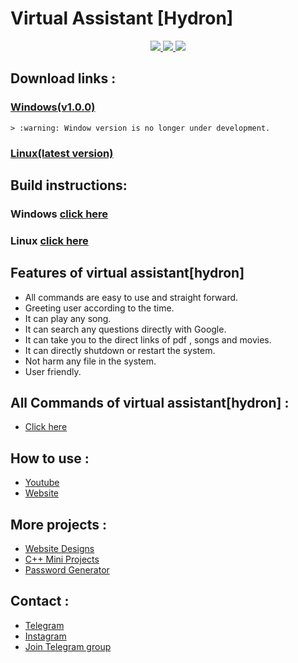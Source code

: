 # Virtual Assistant [Hydron]

<p align="center">
  <a href="https://github.com/vishal2376/virtual-assistant/issues">
    <img src="https://img.shields.io/github/issues/vishal2376/virtual-assistant"/> 
  </a>
  <a href="https://github.com/vishal2376/virtual-assistant/stargazers">
    <img src="https://img.shields.io/github/stars/vishal2376/virtual-assistant"/> 
  </a>
    <a href="https://github.com/vishal2376/virtual-assistant/blob/master/LICENSE">
    <img src="https://img.shields.io/github/license/vishal2376/virtual-assistant"/> 
  </a>
</p>

## Download links : 

### [Windows(v1.0.0)](https://github.com/vishal2376/virtual-assistant/releases/tag/v1.0.0)
    > :warning: Window version is no longer under development. 

### [Linux(latest version)](https://github.com/vishal2376/virtual-assistant/releases)

## Build instructions:
  
### Windows [click here](https://github.com/vishal2376/virtual-assistant/tree/master/Windows)

### Linux [click here](https://github.com/vishal2376/virtual-assistant/tree/master/Linux)
  
## Features of virtual assistant[hydron]
 - All commands are easy to use and straight forward.
 - Greeting user according to the time.
 - It can play any song.
 - It can search any questions directly with Google.
 - It can take you to the direct links of pdf , songs and movies.
 - It can directly shutdown or restart the system.
 - Not harm any file in the system.
 - User friendly. 

## All Commands of virtual assistant[hydron] :
 - [Click here](https://codervishal.wordpress.com/2020/08/05/hydron-virtual-assistant/#commands) 

## How to use : 
 - [Youtube](https://www.youtube.com/watch?v=pbnQJsbWYNA&feature=youtu.be)
 - [Website](https://codervishal.wordpress.com/2020/08/05/hydron-virtual-assistant/) 

## More projects : 
   
  - [Website Designs](https://github.com/vishal2376/Website-Design)
  - [C++ Mini Projects](https://github.com/vishal2376/cpp-mini-projects) 
  - [Password Generator](https://github.com/vishal2376/password-generator) 

## Contact :  
  - [Telegram](https://t.me/vishal2376/)
  - [Instagram](https://www.instagram.com/vishal_2376/)
  - [Join Telegram group](https://t.me/cppwithtricks)
